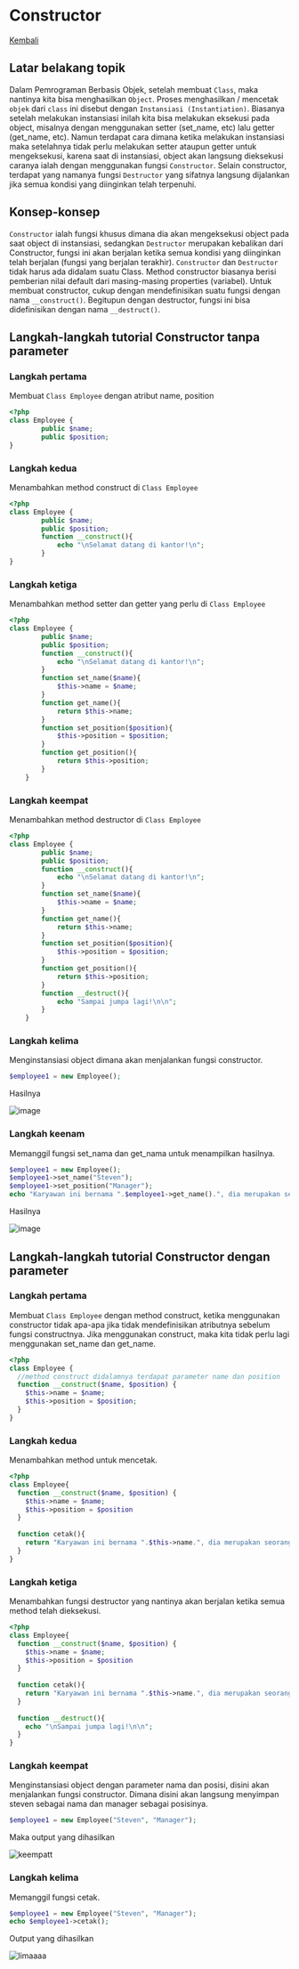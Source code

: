 # Constructor

[Kembali](readme.md)

## Latar belakang topik
Dalam Pemrograman Berbasis Objek, setelah membuat `Class`, maka nantinya kita bisa menghasilkan `Object`. Proses menghasilkan / mencetak `objek` dari `class` ini disebut dengan `Instansiasi (Instantiation)`. Biasanya setelah melakukan instansiasi inilah kita bisa melakukan eksekusi pada object, misalnya dengan menggunakan setter (set_name, etc) lalu getter (get_name, etc). Namun terdapat cara dimana ketika melakukan instansiasi maka setelahnya tidak perlu melakukan setter ataupun getter untuk mengeksekusi, karena saat di instansiasi, object akan langsung dieksekusi caranya ialah dengan menggunakan fungsi `Constructor`. Selain constructor, terdapat yang namanya fungsi `Destructor` yang sifatnya langsung dijalankan jika semua kondisi yang diinginkan telah terpenuhi.

## Konsep-konsep

`Constructor` ialah fungsi khusus dimana dia akan mengeksekusi object pada saat object di instansiasi, sedangkan `Destructor` merupakan kebalikan dari Constructor, fungsi ini akan berjalan ketika semua kondisi yang diinginkan telah berjalan (fungsi yang berjalan terakhir). `Constructor` dan `Destructor` tidak harus ada didalam suatu Class. Method constructor biasanya berisi pemberian nilai default dari masing-masing properties (variabel). Untuk membuat constructor, cukup dengan mendefinisikan suatu fungsi dengan nama `__construct()`. Begitupun dengan destructor, fungsi ini bisa didefinisikan dengan nama `__destruct()`.

## Langkah-langkah tutorial Constructor tanpa parameter

### Langkah pertama

Membuat `Class Employee` dengan atribut name, position

```php
<?php
class Employee {
        public $name;
        public $position;
}
```

### Langkah kedua

Menambahkan method construct di `Class Employee`

```php
<?php
class Employee {
        public $name;
        public $position;
        function __construct(){
            echo "\nSelamat datang di kantor!\n";
        }
}

```

### Langkah ketiga

Menambahkan method setter dan getter yang perlu di `Class Employee`

```php
<?php
class Employee {
        public $name;
        public $position;
        function __construct(){
            echo "\nSelamat datang di kantor!\n";
        }
        function set_name($name){
            $this->name = $name;
        }
        function get_name(){
            return $this->name;
        }
        function set_position($position){
            $this->position = $position;
        }
        function get_position(){
            return $this->position;
        }
    }

```

### Langkah keempat

Menambahkan method destructor di `Class Employee`

```php
<?php
class Employee {
        public $name;
        public $position;
        function __construct(){
            echo "\nSelamat datang di kantor!\n";
        }
        function set_name($name){
            $this->name = $name;
        }
        function get_name(){
            return $this->name;
        }
        function set_position($position){
            $this->position = $position;
        }
        function get_position(){
            return $this->position;
        }
        function __destruct(){
            echo "Sampai jumpa lagi!\n\n";
        }
    }

```

### Langkah kelima

Menginstansiasi object dimana akan menjalankan fungsi constructor. 

```php
$employee1 = new Employee();
```

Hasilnya 

![image](https://user-images.githubusercontent.com/80946219/118929701-0cab6680-b96f-11eb-8f0e-c69ea1772839.png)

### Langkah keenam

Memanggil fungsi set_nama dan get_nama untuk menampilkan hasilnya.

```php
$employee1 = new Employee();
$employee1->set_name("Steven");
$employee1->set_position("Manager");
echo "Karyawan ini bernama ".$employee1->get_name().", dia merupakan seorang ".$employee1->get_position().".\n";
```

Hasilnya 

![image](https://user-images.githubusercontent.com/80946219/118930544-12ee1280-b970-11eb-9c23-150c42338526.png)


## Langkah-langkah tutorial Constructor dengan parameter

### Langkah pertama

Membuat `Class Employee` dengan method construct, ketika menggunakan constructor tidak apa-apa jika tidak mendefinisikan atributnya sebelum fungsi constructnya. Jika menggunakan construct, maka kita tidak perlu lagi menggunakan set_name dan get_name.

```php
<?php
class Employee {
  //method construct didalamnya terdapat parameter name dan position
  function __construct($name, $position) { 
    $this->name = $name;
    $this->position = $position;
  }
}

```

### Langkah kedua

Menambahkan method untuk mencetak.

```php
<?php
class Employee{
  function __construct($name, $position) { 
    $this->name = $name;
    $this->position = $position
  }
  
  function cetak(){
    return "Karyawan ini bernama ".$this->name.", dia merupakan seorang ".$this->position.".";
  }
}
```

### Langkah ketiga

Menambahkan fungsi destructor yang nantinya akan berjalan ketika semua method telah dieksekusi.

```php
<?php
class Employee{
  function __construct($name, $position) { 
    $this->name = $name;
    $this->position = $position
  }
  
  function cetak(){
    return "Karyawan ini bernama ".$this->name.", dia merupakan seorang ".$this->position.".";
  }
  
  function __destruct(){
    echo "\nSampai jumpa lagi!\n\n";
  }
}
```

### Langkah keempat

Menginstansiasi object dengan parameter nama dan posisi, disini akan menjalankan fungsi constructor. Dimana disini akan langsung menyimpan steven sebagai nama dan manager sebagai posisinya. 

```php
$employee1 = new Employee("Steven", "Manager");
```

Maka output yang dihasilkan 

![keempatt](https://user-images.githubusercontent.com/80946219/118925836-95270880-b969-11eb-95ef-7685ae800df9.png)

### Langkah kelima

Memanggil fungsi cetak.

```php
$employee1 = new Employee("Steven", "Manager");
echo $employee1->cetak();
```

Output yang dihasilkan

![limaaaa](https://user-images.githubusercontent.com/80946219/118926013-d61f1d00-b969-11eb-85f5-01b7365391fc.png)
